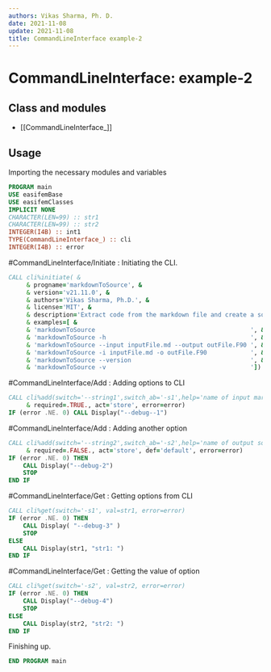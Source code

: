 ```yaml
---
authors: Vikas Sharma, Ph. D.
date: 2021-11-08
update: 2021-11-08
title: CommandLineInterface example-2
---
```


# CommandLineInterface: example-2

## Class and modules

- [[CommandLineInterface_]]

## Usage

Importing the necessary modules and variables

```fortran
PROGRAM main
USE easifemBase
USE easifemClasses
IMPLICIT NONE
CHARACTER(LEN=99) :: str1
CHARACTER(LEN=99) :: str2
INTEGER(I4B) :: int1
TYPE(CommandLineInterface_) :: cli
INTEGER(I4B) :: error
```

#CommandLineInterface/Initiate : Initiating the CLI.

```fortran
CALL cli%initiate( &
     & progname='markdownToSource', &
     & version='v21.11.0', &
     & authors='Vikas Sharma, Ph.D.', &
     & license='MIT', &
     & description='Extract code from the markdown file and create a source file.',&
     & examples=[ &
     & 'markdownToSource                                           ', &
     & 'markdownToSource -h                                        ', &
     & 'markdownToSource --input inputFile.md --output outFile.F90 ', &
     & 'markdownToSource -i inputFile.md -o outFile.F90            ', &
     & 'markdownToSource --version                                 ', &
     & 'markdownToSource -v                                        '])
```

#CommandLineInterface/Add : Adding options to CLI

```fortran
CALL cli%add(switch='--string1',switch_ab='-s1',help='name of input markdown file',&
     & required=.TRUE., act='store', error=error)
IF (error .NE. 0) CALL Display("--debug--1")
```

#CommandLineInterface/Add : Adding another option

```fortran
CALL cli%add(switch='--string2',switch_ab='-s2',help='name of output source file',&
     & required=.FALSE., act='store', def='default', error=error)
IF (error .NE. 0) THEN
    CALL Display("--debug-2")
    STOP
END IF
```

#CommandLineInterface/Get : Getting options from CLI

```fortran
CALL cli%get(switch='-s1', val=str1, error=error)
IF (error .NE. 0) THEN
    CALL Display( "--debug-3" )
    STOP
ELSE
    CALL Display(str1, "str1: ")
END IF
```

#CommandLineInterface/Get : Getting the value of option

```fortran
CALL cli%get(switch='-s2', val=str2, error=error)
IF (error .NE. 0) THEN
    CALL Display("--debug-4")
    STOP
ELSE
    CALL Display(str2, "str2: ")
END IF
```

Finishing up.

```fortran
END PROGRAM main
```
